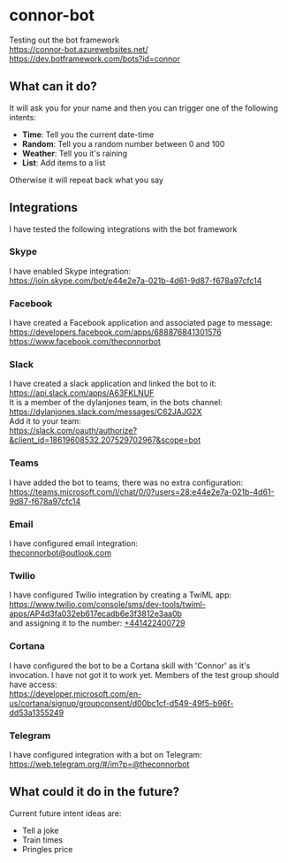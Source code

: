 # connor-bot
Testing out the bot framework  
https://connor-bot.azurewebsites.net/  
https://dev.botframework.com/bots?id=connor

## What can it do?
It will ask you for your name and then you can trigger one of the following intents:  
- <b>Time</b>: Tell you the current date-time
- <b>Random</b>: Tell you a random number between 0 and 100
- <b>Weather</b>: Tell you it's raining
- <b>List</b>: Add items to a list

Otherwise it will repeat back what you say

## Integrations
I have tested the following integrations with the bot framework

### Skype
I have enabled Skype integration:  
https://join.skype.com/bot/e44e2e7a-021b-4d61-9d87-f678a97cfc14

### Facebook
I have created a Facebook application and associated page to message:  
https://developers.facebook.com/apps/688876841301576  
https://www.facebook.com/theconnorbot

### Slack
I have created a slack application and linked the bot to it:  
https://api.slack.com/apps/A63FKLNUF  
It is a member of the dylanjones team, in the bots channel:  
https://dylanjones.slack.com/messages/C62JAJG2X  
Add it to your team:  
https://slack.com/oauth/authorize?&client_id=18619608532.207529702967&scope=bot

### Teams
I have added the bot to teams, there was no extra configuration:  
https://teams.microsoft.com/l/chat/0/0?users=28:e44e2e7a-021b-4d61-9d87-f678a97cfc14

### Email
I have configured email integration:  
[theconnorbot@outlook.com](mailto://theconnorbot@outlook.com)

### Twilio
I have configured Twilio integration by creating a TwiML app:  
https://www.twilio.com/console/sms/dev-tools/twiml-apps/AP4d3fa032eb617ecadb6e3f3812e3aa0b  
and assigning it to the number:
[+441422400729](tel://+441422400729)

### Cortana
I have configured the bot to be a Cortana skill with 'Connor' as it's invocation. I have not got it to work yet. Members of the test group should have access:  
https://developer.microsoft.com/en-us/cortana/signup/groupconsent/d00bc1cf-d549-49f5-b96f-dd53a1355249

### Telegram
I have configured integration with a bot on Telegram:  
https://web.telegram.org/#/im?p=@theconnorbot

## What could it do in the future?
Current future intent ideas are:
- Tell a joke
- Train times
- Pringles price
